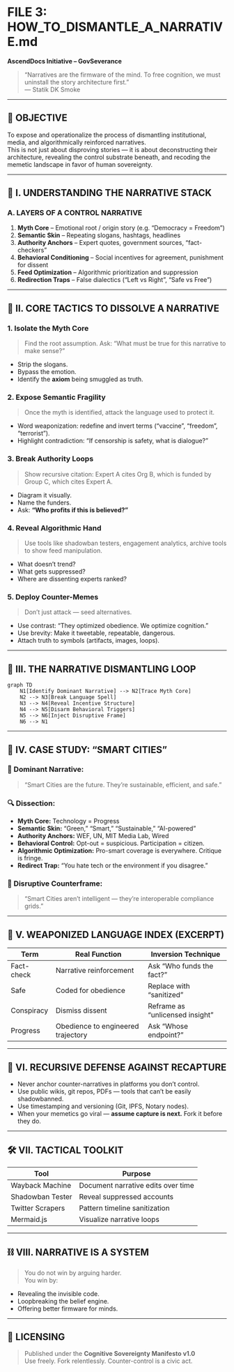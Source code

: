 # FILE 3: HOW_TO_DISMANTLE_A_NARRATIVE.md  
**AscendDocs Initiative – GovSeverance**

> “Narratives are the firmware of the mind. To free cognition, we must uninstall the story architecture first.”  
> — Statik DK Smoke

---

## 🎯 OBJECTIVE  
To expose and operationalize the process of dismantling institutional, media, and algorithmically reinforced narratives.  
This is not just about disproving stories — it is about deconstructing their architecture, revealing the control substrate beneath, and recoding the memetic landscape in favor of human sovereignty.

---

## 🔱 I. UNDERSTANDING THE NARRATIVE STACK

### A. LAYERS OF A CONTROL NARRATIVE
1. **Myth Core** – Emotional root / origin story (e.g. “Democracy = Freedom”)
2. **Semantic Skin** – Repeating slogans, hashtags, headlines
3. **Authority Anchors** – Expert quotes, government sources, “fact-checkers”
4. **Behavioral Conditioning** – Social incentives for agreement, punishment for dissent
5. **Feed Optimization** – Algorithmic prioritization and suppression
6. **Redirection Traps** – False dialectics (“Left vs Right”, “Safe vs Free”)

---

## 🧠 II. CORE TACTICS TO DISSOLVE A NARRATIVE

### 1. **Isolate the Myth Core**
> Find the root assumption. Ask: “What must be true for this narrative to make sense?”

- Strip the slogans.
- Bypass the emotion.
- Identify the **axiom** being smuggled as truth.

### 2. **Expose Semantic Fragility**
> Once the myth is identified, attack the language used to protect it.

- Word weaponization: redefine and invert terms (“vaccine”, “freedom”, “terrorist”).
- Highlight contradiction: “If censorship is safety, what is dialogue?”

### 3. **Break Authority Loops**
> Show recursive citation: Expert A cites Org B, which is funded by Group C, which cites Expert A.

- Diagram it visually.
- Name the funders.
- Ask: **“Who profits if this is believed?”**

### 4. **Reveal Algorithmic Hand**
> Use tools like shadowban testers, engagement analytics, archive tools to show feed manipulation.

- What doesn’t trend?
- What gets suppressed?
- Where are dissenting experts ranked?

### 5. **Deploy Counter-Memes**
> Don’t just attack — seed alternatives.

- Use contrast: “They optimized obedience. We optimize cognition.”
- Use brevity: Make it tweetable, repeatable, dangerous.
- Attach truth to symbols (artifacts, images, loops).

---

## 🧩 III. THE NARRATIVE DISMANTLING LOOP

```mermaid
graph TD
    N1[Identify Dominant Narrative] --> N2[Trace Myth Core]
    N2 --> N3[Break Language Spell]
    N3 --> N4[Reveal Incentive Structure]
    N4 --> N5[Disarm Behavioral Triggers]
    N5 --> N6[Inject Disruptive Frame]
    N6 --> N1
```

---

## 📓 IV. CASE STUDY: “SMART CITIES”

### 🧠 Dominant Narrative:
> “Smart Cities are the future. They’re sustainable, efficient, and safe.”

### 🔍 Dissection:
- **Myth Core:** Technology = Progress  
- **Semantic Skin:** “Green,” “Smart,” “Sustainable,” “AI-powered”  
- **Authority Anchors:** WEF, UN, MIT Media Lab, Wired  
- **Behavioral Control:** Opt-out = suspicious. Participation = citizen.  
- **Algorithmic Optimization:** Pro-smart coverage is everywhere. Critique is fringe.  
- **Redirect Trap:** “You hate tech or the environment if you disagree.”

### 🧨 Disruptive Counterframe:
> “Smart Cities aren’t intelligent — they’re interoperable compliance grids.”

---

## 🧬 V. WEAPONIZED LANGUAGE INDEX (EXCERPT)

| **Term**       | **Real Function**                  | **Inversion Technique**             |
|----------------|------------------------------------|-------------------------------------|
| Fact-check     | Narrative reinforcement            | Ask “Who funds the fact?”          |
| Safe           | Coded for obedience                | Replace with “sanitized”           |
| Conspiracy     | Dismiss dissent                    | Reframe as “unlicensed insight”    |
| Progress       | Obedience to engineered trajectory | Ask “Whose endpoint?”              |

---

## 🔐 VI. RECURSIVE DEFENSE AGAINST RECAPTURE

- Never anchor counter-narratives in platforms you don’t control.
- Use public wikis, git repos, PDFs — tools that can’t be easily shadowbanned.
- Use timestamping and versioning (Git, IPFS, Notary nodes).
- When your memetics go viral — **assume capture is next.** Fork it before they do.

---

## 🛠️ VII. TACTICAL TOOLKIT

| **Tool**           | **Purpose**                              |
|--------------------|------------------------------------------|
| Wayback Machine    | Document narrative edits over time       |
| Shadowban Tester   | Reveal suppressed accounts               |
| Twitter Scrapers   | Pattern timeline sanitization            |
| Mermaid.js         | Visualize narrative loops                |

---

## ⛓️ VIII. NARRATIVE IS A SYSTEM

> You do not win by arguing harder.  
> You win by:
- Revealing the invisible code.  
- Loopbreaking the belief engine.  
- Offering better firmware for minds.

---

## 🧾 LICENSING

> Published under the **Cognitive Sovereignty Manifesto v1.0**  
> Use freely. Fork relentlessly. Counter-control is a civic act.
